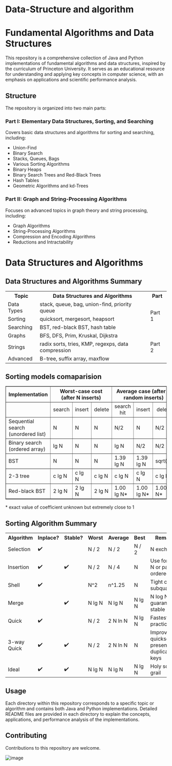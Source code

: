 # Data-Structure and algorithm 

# Fundamental Algorithms and Data Structures

This repository is a comprehensive collection of Java and Python implementations of fundamental algorithms and data structures, inspired by the curriculum of Princeton University. It serves as an educational resource for understanding and applying key concepts in computer science, with an emphasis on applications and scientific performance analysis.

## Structure

The repository is organized into two main parts:

### Part I: Elementary Data Structures, Sorting, and Searching

Covers basic data structures and algorithms for sorting and searching, including:

- Union-Find
- Binary Search
- Stacks, Queues, Bags
- Various Sorting Algorithms
- Binary Heaps
- Binary Search Trees and Red-Black Trees
- Hash Tables
- Geometric Algorithms and kd-Trees

### Part II: Graph and String-Processing Algorithms

Focuses on advanced topics in graph theory and string processing, including:

- Graph Algorithms
- String-Processing Algorithms
- Compression and Encoding Algorithms
- Reductions and Intractability

# Data Structures and Algorithms

 <h2>Data Structures and Algorithms Summary</h2>
<table>
    <tr>
        <th>Topic</th>
        <th>Data Structures and Algorithms</th>
        <th>Part</th>
    </tr>
    <tr>
        <td>Data Types</td>
        <td>stack, queue, bag, union-find, priority queue</td>
        <td rowspan="3">Part 1</td>
    </tr>
    <tr>
        <td>Sorting</td>
        <td>quicksort, mergesort, heapsort</td>
    </tr>
    <tr>
        <td>Searching</td>
        <td>BST, red-black BST, hash table</td>
    </tr>
    <tr>
        <td>Graphs</td>
        <td>BFS, DFS, Prim, Kruskal, Dijkstra</td>
        <td rowspan="3">Part 2</td>
    </tr>
    <tr>
        <td>Strings</td>
        <td>radix sorts, tries, KMP, regexps, data compression</td>
    </tr>
    <tr>
        <td>Advanced</td>
        <td>B-tree, suffix array, maxflow</td>
    </tr>
</table>


## Sorting models comaparision

<table border="1">
    <tr>
        <th>Implementation</th>
        <th colspan="3" style="text-align:center">Worst-case cost (after N inserts)</th>
        <th colspan="3" style="text-align:center">Average case (after N random inserts)</th>
        <th>Ordered iteration?</th>
        <th>Key interface</th>
    </tr>
    <tr>
        <td></td>
        <td style="text-align:center">search</td>
        <td style="text-align:center">insert</td>
        <td style="text-align:center">delete</td>
        <td style="text-align:center">search hit</td>
        <td style="text-align:center">insert</td>
        <td style="text-align:center">delete</td>
        <td></td>
        <td></td>
    </tr>
    <tr>
        <td>Sequential search (unordered list)</td>
        <td>N</td>
        <td>N</td>
        <td>N</td>
        <td>N/2</td>
        <td>N</td>
        <td>N/2</td>
        <td>no</td>
        <td><code>equals()</code></td>
    </tr>
    <tr>
        <td>Binary search (ordered array)</td>
        <td>lg N</td>
        <td>N</td>
        <td>N</td>
        <td>lg N</td>
        <td>N/2</td>
        <td>N/2</td>
        <td>yes</td>
        <td><code>compareTo()</code></td>
    </tr>
    <tr>
        <td>BST</td>
        <td>N</td>
        <td>N</td>
        <td>N</td>
        <td>1.39 lg N</td>
        <td>1.39 lg N</td>
        <td>sqrt(N)</td>
        <td>yes</td>
        <td><code>compareTo()</code></td>
    </tr>
    <tr>
        <td>2-3 tree</td>
        <td>c lg N</td>
        <td>c lg N</td>
        <td>c lg N</td>
        <td>c lg N</td>
        <td>c lg N</td>
        <td>c lg N</td>
        <td>yes</td>
        <td><code>compareTo()</code></td>
    </tr>
    <tr>
        <td>Red-black BST</td>
        <td>2 lg N</td>
        <td>2 lg N</td>
        <td>2 lg N</td>
        <td>1.00 lg N*</td>
        <td>1.00 lg N*</td>
        <td>1.00 lg N*</td>
        <td>yes</td>
        <td><code>compareTo()</code></td>
    </tr>
</table>
<p>* exact value of coefficient unknown but extremely close to 1</p>




## Sorting Algorithm Summary

<table>
        <tr>
            <th>Algorithm</th>
            <th>Inplace?</th>
            <th>Stable?</th>
            <th>Worst</th>
            <th>Average</th>
            <th>Best</th>
            <th>Remarks</th>
        </tr>
        <tr>
            <td>Selection</td>
            <td>✔️</td>
            <td></td>
            <td>N / 2</td>
            <td>N / 2</td>
            <td>N / 2</td>
            <td>N exchanges</td>
        </tr>
        <tr>
            <td>Insertion</td>
            <td>✔️</td>
            <td>✔️</td>
            <td>N / 2</td>
            <td>N / 4</td>
            <td>N</td>
            <td>Use for small N or partially ordered</td>
        </tr>
        <tr>
            <td>Shell</td>
            <td>✔️</td>
            <td></td>
            <td>N^2</td>
            <td>n^1.25</td>
            <td>N</td>
            <td>Tight code, subquadratic</td>
        </tr>
        <tr>
            <td>Merge</td>
            <td></td>
            <td>✔️</td>
            <td>N lg N</td>
            <td>N lg N</td>
            <td>N lg N</td>
            <td>N log N guarantee, stable</td>
        </tr>
        <tr>
            <td>Quick</td>
            <td>✔️</td>
            <td></td>
            <td>N / 2</td>
            <td>2 N ln N</td>
            <td>N lg N</td>
            <td>Fastest in practice</td>
        </tr>
        <tr>
            <td>3-way Quick</td>
            <td>✔️</td>
            <td>✔️</td>
            <td>N / 2</td>
            <td>2 N ln N</td>
            <td>N</td>
            <td>Improves quicksort in presence of duplicate keys</td>
        </tr>
        <tr>
            <td>Ideal</td>
            <td>✔️</td>
            <td>✔️</td>
            <td>N lg N</td>
            <td>N lg N</td>
            <td>N lg N</td>
            <td>Holy sorting grail</td>
        </tr>
 </table>





## Usage

Each directory within this repository corresponds to a specific topic or algorithm and contains both Java and Python implementations. Detailed README files are provided in each directory to explain the concepts, applications, and performance analysis of the implementations.

## Contributing

Contributions to this repository are welcome.

![image](https://github.com/Slmaking/Data-Structure/assets/58626257/2a61e1d6-3a12-48c1-9244-cbd51a748e6f)


